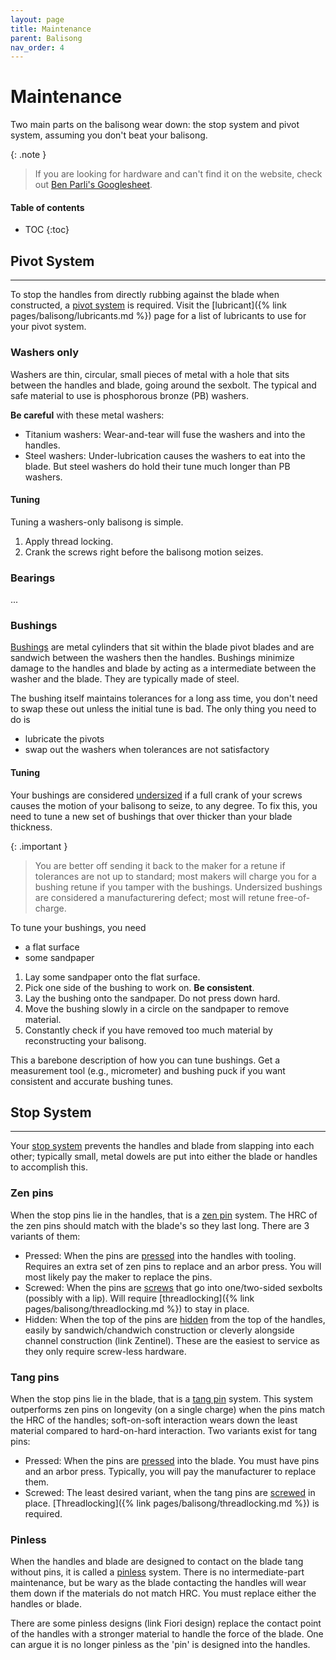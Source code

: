 ```yaml
---
layout: page
title: Maintenance
parent: Balisong
nav_order: 4
---
```


# Maintenance
Two main parts on the balisong wear down: the stop system and pivot system, assuming you don't beat your balisong. 

{: .note }
> If you are looking for hardware and can't find it on the website, check out [Ben Parli's Googlesheet](https://docs.google.com/spreadsheets/u/2/d/1cYnDv67BTD9H8wd7D-R_URGXYq3AGT3MotrVE4OX6Js/htmlview#gid=0).

#### Table of contents
- TOC
{:toc}

## Pivot System
---
To stop the handles from directly rubbing against the blade when constructed, a <ins>pivot system</ins> is required. Visit the [lubricant]({% link pages/balisong/lubricants.md %}) page for a list of lubricants to use for your pivot system.

### Washers only

Washers are thin, circular, small pieces of metal with a hole that sits between the handles and blade, going around the sexbolt. The typical and safe material to use is phosphorous bronze (PB) washers.

**Be careful** with these metal washers:

- Titanium washers: Wear-and-tear will fuse the washers and into the handles.
- Steel washers: Under-lubrication causes the washers to eat into the blade. But steel washers do hold their tune much longer than PB washers.

#### Tuning
Tuning a washers-only balisong is simple.

1. Apply thread locking.
2. Crank the screws right before the balisong motion seizes. 

### Bearings
...

### Bushings

<ins>Bushings</ins> are metal cylinders that sit within the blade pivot blades and are sandwich between the washers then the handles. Bushings minimize damage to the handles and blade by acting as a intermediate between the washer and the blade. They are typically made of steel.

The bushing itself maintains tolerances for a long ass time, you don't need to swap these out unless the initial tune is bad. The only thing you need to do is 
- lubricate the pivots
- swap out the washers when tolerances are not satisfactory

#### Tuning
Your bushings are considered <ins>undersized</ins> if a full crank of your screws causes the motion of your balisong to seize, to any degree. To fix this, you need to tune a new set of bushings that over thicker than your blade thickness. 

{: .important }
> You are better off sending it back to the maker for a retune if tolerances are not up to standard; most makers will charge you for a bushing retune if you tamper with the bushings. Undersized bushings are considered a manufacturering defect; most will retune free-of-charge.

To tune your bushings, you need 
- a flat surface
- some sandpaper

1. Lay some sandpaper onto the flat surface.
2. Pick one side of the bushing to work on. **Be consistent**.
3. Lay the bushing onto the sandpaper. Do not press down hard. 
4. Move the bushing slowly in a circle on the sandpaper to remove material.
5. Constantly check if you have removed too much material by reconstructing your balisong.

This a barebone description of how you can tune bushings. Get a measurement tool (e.g., micrometer) and bushing puck if you want consistent and accurate bushing tunes.

## Stop System
---
Your <ins>stop system</ins> prevents the handles and blade from slapping into each other; typically small, metal dowels are put into either the blade or handles to accomplish this.

### Zen pins
When the stop pins lie in the handles, that is a <ins>zen pin</ins> system. The HRC of the zen pins should match with the blade's so they last long. There are 3 variants of them:
- Pressed: When the pins are <ins>pressed</ins> into the handles with tooling. Requires an extra set of zen pins to replace and an arbor press. You will most likely pay the maker to replace the pins.
- Screwed: When the pins are <ins>screws</ins> that go into one/two-sided sexbolts (possibly with a lip). Will require [threadlocking]({% link pages/balisong/threadlocking.md %}) to stay in place.
- Hidden: When the top of the pins are <ins>hidden</ins> from the top of the handles, easily by sandwich/chandwich construction or cleverly alongside channel construction (link Zentinel). These are the easiest to service as they only require screw-less hardware.

### Tang pins

When the stop pins lie in the blade, that is a <ins>tang pin</ins> system. This system outperforms zen pins on longevity (on a single charge) when the pins match the HRC of the handles; soft-on-soft interaction wears down the least material compared to hard-on-hard interaction. Two variants exist for tang pins:

- Pressed: When the pins are <ins>pressed</ins> into the blade. You must have pins and an arbor press. Typically, you will pay the manufacturer to replace them.
- Screwed: The least desired variant, when the tang pins are <ins>screwed</ins> in place. [Threadlocking]({% link pages/balisong/threadlocking.md %}) is required.

### Pinless
When the handles and blade are designed to contact on the blade tang without pins, it is called a <ins>pinless</ins> system. There is no intermediate-part maintenance, but be wary as the blade contacting the handles will wear them down if the materials do not match HRC. You must replace either the handles or blade.

There are some pinless designs (link Fiori design) replace the contact point of the handles with a stronger material to handle the force of the blade. One can argue it is no longer pinless as the 'pin' is designed into the handles.